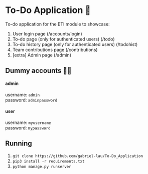 # To-Do Application 🔧
To-do application for the ETI module to showcase:
1. User login page (/accounts/login)
2. To-do page (only for authenticated users) (/todo)
3. To-do history page (only for authenticated users) (/todohist)
4. Team contributions page (/contributions)
5. [extra] Admin page (/admin)

## Dummy accounts 🤟🏻
#### admin
username: `admin`  
password: `adminpassword`

#### user
username: `myusername`  
password: `mypassword`

## Running
1. `git clone https://github.com/gabriel-lau/To-Do_Application`
2. `pip3 install -r requirements.txt`
2. `python manage.py runserver`